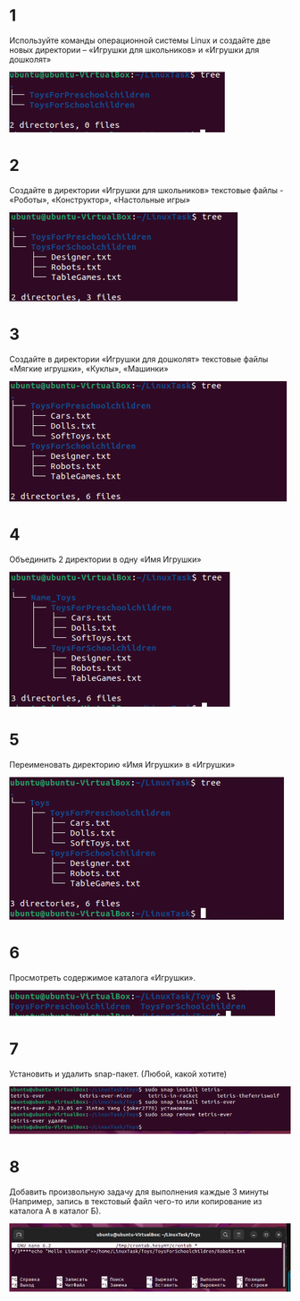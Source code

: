 # **1** 
Используйте команды операционной системы Linux и создайте две новых директории – «Игрушки для школьников» и «Игрушки для дошколят»

![1 задание](screenshots\1.png)

# **2** 
Создайте в директории «Игрушки для школьников» текстовые файлы - «Роботы», «Конструктор», «Настольные игры»

![2 задание](screenshots\2.png)

# **3** 
Создайте в директории «Игрушки для дошколят» текстовые файлы «Мягкие игрушки», «Куклы», «Машинки»

![3 задание](screenshots\3.png)

# **4** 
Объединить 2 директории в одну «Имя Игрушки»

![4 задание](screenshots\4.png)

# **5** 
Переименовать директорию «Имя Игрушки» в «Игрушки»

![5 задание](screenshots\5.png)

# **6** 
Просмотреть содержимое каталога «Игрушки».

![6 задание](screenshots\6.png)

# **7** 
Установить и удалить snap-пакет. (Любой, какой хотите)

![7 задание](screenshots\7.png)

# **8** 
 Добавить произвольную задачу для выполнения каждые 3 минуты (Например, запись в текстовый файл чего-то или копирование из каталога А в каталог Б).

 ![8 задание](screenshots\8.png)
